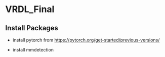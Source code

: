 # VRDL_Final

## Install Packages

* install pytorch from https://pytorch.org/get-started/previous-versions/

* install mmdetection

